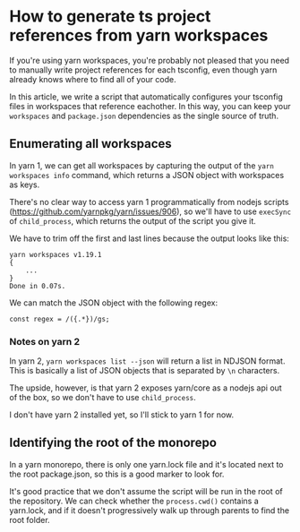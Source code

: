 # How to generate ts project references from yarn workspaces

If you're using yarn workspaces, you're probably not pleased that you need to 
manually write project references for each tsconfig, even though yarn already
knows where to find all of your code.

In this article, we write a script that automatically configures your tsconfig
files in workspaces that reference eachother. In this way, you can keep your
`workspaces` and `package.json` dependencies as the single source of truth.

## Enumerating all workspaces

In yarn 1, we can get all workspaces by capturing the output of the 
`yarn workspaces info` command, which returns a JSON object with workspaces
as keys.

There's no clear way to access yarn 1 programmatically from nodejs scripts 
(https://github.com/yarnpkg/yarn/issues/906), so we'll have to use `execSync` 
of `child_process`, which returns the output of the script you give it.

We have to trim off the first and last lines because the output looks like this:
```
yarn workspaces v1.19.1
{
    ...
}
Done in 0.07s.
```

We can match the JSON object with the following regex:

`const regex = /({.*})/gs;`

### Notes on yarn 2

In yarn 2, `yarn workspaces list --json` will return a list in NDJSON format.
This is basically a list of JSON objects that is separated by `\n` characters.

The upside, however, is that yarn 2 exposes yarn/core as a nodejs api out of the
box, so we don't have to use `child_process`.

I don't have yarn 2 installed yet, so I'll stick to yarn 1 for now.

## Identifying the root of the monorepo

In a yarn monorepo, there is only one yarn.lock file and it's located next to the
root package.json, so this is a good marker to look for.

It's good practice that we don't assume the script will be run in the root of
the repository. We can check whether the `process.cwd()` contains a yarn.lock, and if it
doesn't progressively walk up through parents to find the root folder.

